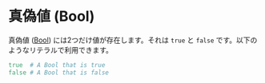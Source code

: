 # 真偽値 (Bool)

真偽値 ([Bool](http://crystal-lang.org/api/Bool.html)) には2つだけ値が存在します。それは `true` と `false` です。以下のようなリテラルで利用できます。


```ruby
true  # A Bool that is true
false # A Bool that is false
```
